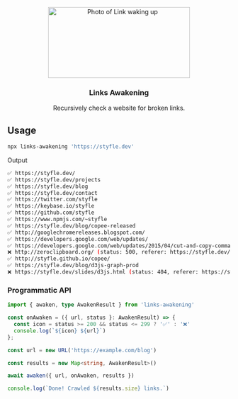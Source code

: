 <p align="center">
  <a href="https://github.com/styfle/links-awakening">
    <img alt="Photo of Link waking up" src="https://styfle.dev/images/projects/links-awakening.jpg" width="320" height="160" />

  </a>
</p>
<h3 align="center">Links Awakening</h3>
<p align="center">Recursively check a website for broken links.</p>

## Usage

```sh
npx links-awakening 'https://styfle.dev'
```

Output

```sh
✅ https://styfle.dev/
✅ https://styfle.dev/projects
✅ https://styfle.dev/blog
✅ https://styfle.dev/contact
✅ https://twitter.com/styfle
✅ https://keybase.io/styfle
✅ https://github.com/styfle
✅ https://www.npmjs.com/~styfle
✅ https://styfle.dev/blog/copee-released
✅ http://googlechromereleases.blogspot.com/
✅ https://developers.google.com/web/updates/
✅ https://developers.google.com/web/updates/2015/04/cut-and-copy-commands
❌ http://zeroclipboard.org/ (status: 500, referer: https://styfle.dev/blog/copee-released)
✅ http://styfle.github.io/copee/
✅ https://styfle.dev/blog/d3js-graph-prod
❌ https://styfle.dev/slides/d3js.html (status: 404, referer: https://styfle.dev/blog/d3js-graph-prod)
```

### Programmatic API

```ts
import { awaken, type AwakenResult } from 'links-awakening'

const onAwaken = ({ url, status }: AwakenResult) => {
  const icon = status >= 200 && status <= 299 ? '✅' : '❌'
  console.log(`${icon} ${url}`)
};

const url = new URL('https://example.com/blog')

const results = new Map<string, AwakenResult>()

await awaken({ url, onAwaken, results })

console.log(`Done! Crawled ${results.size} links.`)
```

